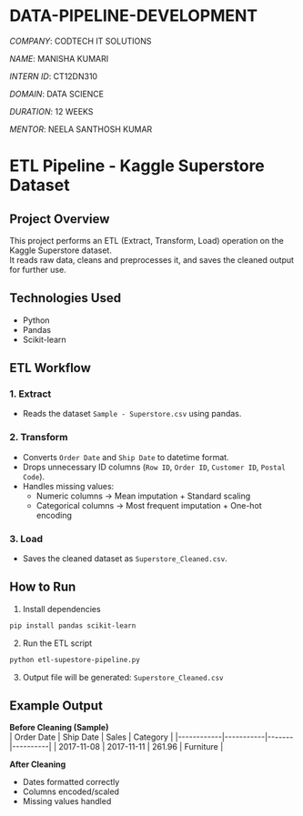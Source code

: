 # DATA-PIPELINE-DEVELOPMENT

*COMPANY*: CODTECH IT SOLUTIONS  

*NAME*: MANISHA KUMARI  

*INTERN ID*: CT12DN310  

*DOMAIN*: DATA SCIENCE 

*DURATION*: 12 WEEKS  

*MENTOR*: NEELA SANTHOSH KUMAR 

# ETL Pipeline - Kaggle Superstore Dataset

## Project Overview
This project performs an ETL (Extract, Transform, Load) operation on the Kaggle Superstore dataset.  
It reads raw data, cleans and preprocesses it, and saves the cleaned output for further use.

## Technologies Used
- Python  
- Pandas  
- Scikit-learn  

## ETL Workflow
### 1. Extract
- Reads the dataset `Sample - Superstore.csv` using pandas.

### 2. Transform
- Converts `Order Date` and `Ship Date` to datetime format.
- Drops unnecessary ID columns (`Row ID`, `Order ID`, `Customer ID`, `Postal Code`).
- Handles missing values:
  - Numeric columns → Mean imputation + Standard scaling
  - Categorical columns → Most frequent imputation + One-hot encoding

### 3. Load
- Saves the cleaned dataset as `Superstore_Cleaned.csv`.

## How to Run
1. Install dependencies  
```bash
pip install pandas scikit-learn
```
2. Run the ETL script  
```bash
python etl-supestore-pipeline.py
```
3. Output file will be generated: `Superstore_Cleaned.csv`

## Example Output
**Before Cleaning (Sample)**  
| Order Date | Ship Date | Sales | Category |
|------------|-----------|-------|----------|
| 2017-11-08 | 2017-11-11 | 261.96 | Furniture |

**After Cleaning**
- Dates formatted correctly
- Columns encoded/scaled
- Missing values handled

